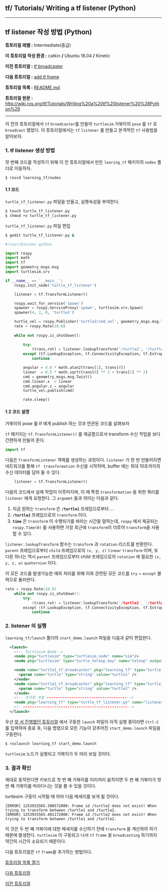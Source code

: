 ## tf/ Tutorials/ Writing a tf listener (Python)



------

## tf listener 작성 방법 (Python)

**튜토리얼 레벨 :**  Intermediate(중급)

**이 튜토리얼 작성 환경 :**  catkin **/** Ubuntu 16.04 **/** Kinetic

**이전 튜토리얼 :** [tf broadcaster](./tf_1_broadcaster.md)

**다음 튜토리얼 :** [add tf frame](tf_3_adding_frame.md)

**튜토리얼 목록 :** [README.md](../README.md)

**튜토리얼 원문 :** <http://wiki.ros.org/tf/Tutorials/Writing%20a%20tf%20listener%20%28Python%29>

------

이 전의 튜토리얼에서 `tf` `broadcaster`를 만들어 `turtlesim` 거북이의 `pose` 를 `tf` 로 `broadcast` 했었다. 이 튜토리얼에서는 `tf` `listener` 를 만들고 본격적인 `tf` 사용법을 알아보자.



### 1. tf listener 생성 방법 

첫 번째 코드를 작성하기 위해 이 전 튜토리얼에서 만든 `learing_tf` 패키지의 `nodes` 폴더로 이동하자. 

```bash
$ roscd learning_tf/nodes
```



#### 1.1 코드

`turtle_tf_listener.py` 파일을 만들고, 실행속성을 부여한다. 

```bash
$ touch turtle_tf_listener.py
$ chmod +x turtle_tf_listener.py
```

`turtle_tf_listener.py` 파일 편집

```bash
$ gedit turtle_tf_listener.py &
```


```python
#!/usr/bin/env python 

import rospy
import math
import tf
import geometry_msgs.msg
import turtlesim.srv

if __name__ == '__main__':   
    rospy.init_node('turtle_tf_listener')

    listener = tf.TransformListener()

    rospy.wait_for_service('spawn')
    spawner = rospy.ServiceProxy('spawn', turtlesim.srv.Spawn)
    spawner(4, 2, 0, 'turtle2')

    turtle_vel = rospy.Publisher('turtle2/cmd_vel', geometry_msgs.msg.Twist,queue_size=1)
    rate = rospy.Rate(10.0)
    
    while not rospy.is_shutdown():
        
        try:
            (trans,rot) = listener.lookupTransform('/turtle2', '/turtle1', rospy.Time(0))
        except (tf.LookupException, tf.ConnectivityException, tf.ExtrapolationException):
            continue

        angular = 4.0 * math.atan2(trans[1], trans[0])
        linear  = 0.5 * math.sqrt(trans[0] ** 2 + trans[1] ** 2)
        cmd = geometry_msgs.msg.Twist()
        cmd.linear.x  = linear
        cmd.angular.z = angular
        turtle_vel.publish(cmd)

        rate.sleep()
```



#### 1.2 코드 설명

거북이의 pose 를 tf 에게 publish 하는 것과 연관된 코드를 살펴보자

`tf` 패키지는 `tf.TransformListener()` 를 제공함으로서  transform 수신 작업을  보다 간편하게 만들어 준다.

```python
import tf
```

다음은 `TransformListener` 객체를 생성하는 과정이다. `listener` 가  한 번 만들어지면 네트워크를 통해 `tf` ` transformation` 수신을 시작하며, buffer 에는 최대 10초까지의 수신 데이터를 담아 둘 수 있다.

```python
    listener = tf.TransformListener()
```

다음의 코드에서 실제 작업이 이루어지며, 이 때 특정 `transformation` 을 위한 쿼리를 `listener` 에게 요청한다.  그 `argumet` 들과 의미는 다음과 같다. 

1. 지금 원하는 `transform` 은  **`/turtle1`** 프레임으로부터 ...
2. **`/turtle2`** 프레임으로의 `transform` 이다.
3. **`time`** 은 `transform` 이 수행되기를 바라는 시간을 말하는데,  `rospy` 에서 제공되는 `rospy.Time(0)` 를 사용하면 가장 최근에 `transform`이 이루어 `transform`을 사용할 수 있다.

`listener.lookupTransform` 함수는 `transform` 과 `rotation` 리스트를 반환한다. `parent` 프레임으로부터 `child` 프레임으로의 `(x, y, z)` `linear` `transform` 이며, 또 다른 하나는 역시 `parent` 프레임으로부터 child 프레임으로의 `rotation` 에 필요한 `(x, y, z, w)` `quaternion` 이다.

이 모든 코드를 발생가능한 예외 처리를 위해 이와 관련된 모든 코드를 `try` ~ `except` 블럭으로 둘러싼다. 

```c++
rate = rospy.Rate(10.0)
    while not rospy.is_shutdown():
        try:
            (trans,rot) = listener.lookupTransform('/turtle2', '/turtle1', rospy.Time(0))
        except (tf.LookupException, tf.ConnectivityException, tf.ExtrapolationException):
            continue
```



### 2. listener 의 실행

`learning_tf/launch` 폴더의 `start_demo.launch` 파일을 다음과 같이 편집한다. 

```xml
  <launch>
    <!-- Turtlesim Node-->
    <node pkg="turtlesim" type="turtlesim_node" name="sim"/>
    <node pkg="turtlesim" type="turtle_teleop_key" name="teleop" output="screen"/>

    <node name="turtle1_tf_broadcaster" pkg="learning_tf" type="turtle_tf_broadcaster.py" respawn="false" output="screen" >
      <param name="turtle" type="string" value="turtle1" />
    </node>
    <node name="turtle2_tf_broadcaster" pkg="learning_tf" type="turtle_tf_broadcaster.py" respawn="false" output="screen" >
      <param name="turtle" type="string" value="turtle2" /> 
    </node>
    <!-- 추가된 부분 -------------------------------------->
    <node pkg="learning_tf" type="turtle_tf_listener.py" name="listener" />
    <!--------------------------------------------------->
  </launch>
```

우선 [앞 서 진행했던 튜토리얼](./tf_1_broadcaster.md) 에서 구동한 `launch` 파일이 아직 실행 중이라면 `Ctrl-C` 를 입력하여 종료 후, 다음 명령으로 모든 기능이 갖추어진 `start_demo.launch` 파일을 구동한다. 

```bash
$ roslaunch learning_tf start_demo.launch
```

`turtlesim` 노드가 실행되고 거북이가 두 마리 보일 것이다. 



### 3. 결과 확인

제대로 동작한다면 키보드로 첫 번 째 거북이를 이리저리 움직이면 두 번 째 거북이가 첫 번 째 거북이를  따라다니는 것을 볼 수 있을 것이다.

turtlesim 구동이 시작될 때 아마 다음 메세지를 보게 될 것이다.

```
[ERROR] 1253915565.300572000: Frame id /turtle2 does not exist! When trying to transform between /turtle1 and /turtle2.
[ERROR] 1253915565.401172000: Frame id /turtle2 does not exist! When trying to transform between /turtle1 and /turtle2.
```

이 것은 두 번 째 거북이에 대한 메세지를 수신하기 전에 `transform` 을 계산하려 하기 때문에 발생한다. `turtlesim` 이 구동되고 나서 `tf` `frame` 을 `broadcasting` 하기까지 약간의 시간이 소요되기 때문이다.

다음 튜토리얼은 `tf` `frame`을 추가하는 방법이다. 



[튜토리얼 목록 열기](../README.md)



[다음 튜토리얼](./tf_3_adding_frame.md)

[이전 튜토리얼](./tf_1_broadcaster.md)

